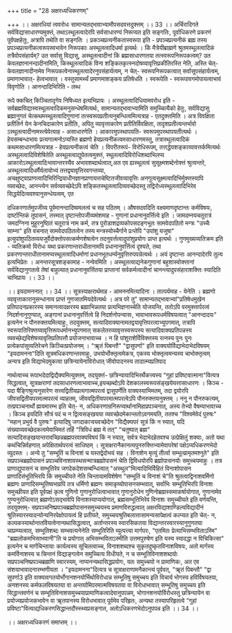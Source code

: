 +++
title = "28 अक्षरध्यधिकरणम्"

+++
।। अक्षरधियां त्ववरोधः सामान्यतद्भावाभ्यामौपसदवत्तदुक्त्तम् ।। 33 ।। अर्चिरादिगते सर्वविद्यासाधारण्यमुक्त्तं, तथाऽस्थूलत्वादेरपि सर्वसाधारण्यं निरूप्यत इति सङ्गतिः, पूर्वाधिकरणे प्रकरणं पूर्वपक्षहेतुः, अत्रापि तथेति वा सङ्गतिः । प्रकञ्चप्रत्यनीकतास्वरूपा इति - प्रपञ्चप्रत्यनीकं ब्रह्म तस्य प्रपञ्चप्रत्यनीकत्वरूपस्वभावेन निरूपकाः अस्थूलत्वादिधर्मा इत्यर्थः । किं मैत्रेयीब्राह्मणे श्रुतमस्थूलत्वादिकं तत्रैवोपसंहार्यम्? उत सर्वासु विद्यासु, अस्थूलत्वादीनां किं ब्रह्मसाधारणतया तत्स्वरूपनिरूपकत्वम्? उत केवलज्ञानानन्दादीनामिति, किस्थूलत्वादिकं विना शङ्कितकृत्स्नदोषव्यावृत्तिप्रकीतिरस्ति नेति, अस्ति चेत्- केवलज्ञानादीनामेव निरूपकत्वेनास्थूलत्वादेरनुपसंहार्यत्वम्, न चेत्- स्वरूपनिरूपकत्वात् सर्वासूपसंहार्यत्वम्, प्रमाणाभावात्- हेत्वभावात् । वस्तुसामर्थ्यं प्रमाणमाशङ्कय प्रतिषेधति । स्वरूपेति - स्वरूपावगमोपायत्वाभावं विवृणोति । आनन्दादिभिरिति - लब्ध

रूपे क्कचित् किञ्चितादृगेव निषिध्यत इत्यभिप्रायः । अस्थूलत्वादिधियामवरोध इति - सर्वब्रह्मविद्यास्वस्थूलत्वादिकमनुसन्धेषमित्यर्थः, सामान्यतद्भावाभ्यामिति समुच्चित्यैको हेतुः, सर्वविद्यासु ब्रह्मानुगतं चेत्कथमस्थूलत्वादिगुणानां तत्स्वरूपप्रतीत्यनुबन्धित्वमित्यत्राह - एतदुक्त्तमिति । अत्र विवक्षिता प्रतीतिर्न येन केनचिदाकारेण प्रतीतिः, अपितु व्यावृत्ताकारेण प्रतीतिर्विवक्षिता, तादृशप्रतीत्यन्तर्भावो ऽस्थूलत्वादीनामस्त्येवेत्याह - असाधारणेति । आकारमुपस्थापयति- स्वरूपमुपस्थापयतीत्यर्थः । हेयसम्बन्धाभावः प्रत्यगात्मनोऽप्यस्ति ब्रह्मणो हेयप्रत्यनीकत्वमसाधारणमस्तु, तत्रास्थूलत्वादिकं कथमसाधारणमित्यत्राह - हेयप्रत्यनीकत्वं चेति । विपरीतरूपं- विरोधिरूपम्, तत्तद्धेयशङ्काव्यावत्तर्कमित्यर्थः अस्थूलत्वादिविशेषितेति अस्थूलत्वाद्युपेतत्वमुक्त्तं, स्थूलत्वादिविरोधिशब्दाभिलप्य आकारोऽस्थूलत्वादिःभावान्तरस्यैव अभावशब्दार्थत्वात्,अत एव ह्यस्थूलत्वं सुसूक्ष्मशब्देनोक्त्तं श्रुत्यन्तरे, अस्थूलत्वादिधर्मैर्यतायोभ्यं तत्तद्व्यावृत्तिरवगन्तव्या, अचक्षुष्ट्वाप्राणत्वादिभिरिन्द्रियाधीनज्ञानप्राणायत्तचेष्टितजीवव्यावृत्तिः अनगुत्वसूक्ष्मत्वादिभिर्मुक्त्तस्यापि व्यवच्छेदः, आनन्त्येन सर्वव्यवच्छेदेऽपि शङ्कितस्थूलत्वादिव्यवच्छेदस्तु तद्विरोध्यस्थूलत्वादिभिरेव सिद्धयेदित्यवश्यानुसन्धेयत्वम्, एत

दधिकरणार्तमुपजीव्य पूर्वमानन्दादिष्वमलत्वं च सह पठितम् । औषसदवदिति वक्ष्यमाणदृष्टान्तः कर्मविषयः, दार्ष्टान्तिकं तूपासनं, तस्मात् दृष्टान्तोपजीव्यमंशमाह - गुणानां प्रधानानुवर्त्तित्वे इति । जामदम्नयचतूरात्रं जमदग्निना मुहुरनुष्ठितं चतूरात्रं नाम कर्म, तत्र पुरोडाशद्रव्यकोपसदङ्गभूतः सामवेदपठितो मन्त्रः "उच्चैः साम्ना" इति वचनात् सामवेदपठितत्वेन तस्य मन्त्रस्योच्चैर्गाने प्रःप्तेपि "उपांशु यजुषा" इत्युपांशुपठितव्ययजुर्वेदोक्त्तोपसत्कर्मणशेषत्वेन तदनुवर्त्तत्वादुपांशुप्रयोगः प्राप्त इत्यर्थः । गुणमुख्यव्यतिक्रम इति - व्यतिक्रमो विरोधः यथा प्रकरणान्तराधीतानामपि प्रधानानुवर्त्तित्वं दृश्यते, तथा प्रकरणान्तराधीतानामप्यस्थूलत्वादिधर्माणां प्रधानभूतधर्म्यनुवृत्तिरुपपन्नेत्यर्थः । अयं दृष्टान्तः आनन्दादेरपि तुल्य इत्यभिप्रेतः । अनन्तरसूत्रशङ्कामाह - नन्वेवमिति । अस्थूलत्वाद्यनेकगुणानां बहुशास्वोक्त्तानां सर्वविद्यानुगतत्वे तेषां बाहुल्यात् प्रधानानुवर्त्तितया प्राप्तानां सर्वकर्मत्वादीनां चानन्त्यादुपसंहाराशक्त्तिः स्यादिति चाभिप्रायः ।। 33 ।।

।। इयदामननात् ।। 34 ।। सूत्रस्याक्षरार्थमाह - आमननमित्यादिना । तात्पर्यमाह - येनेति । ब्रह्मणो व्यावृत्ताकारानुसन्धानाय प्राप्तं गुणजातमियदेवेत्यर्थः । अत्र परे तु" सामान्यतद्भावाभ्यां"प्रतिषेधमुखेन प्रतिपादनप्रकारस्य समानत्वादक्षरस्य ब्रह्माभिन्नतया प्रत्यभिज्ञनाच्चेति योजयन्ति, ततोऽपि वरमुक्त्तार्परत्वं निदर्शनानुगुण्यात्, अङ्गानां प्रधानानुवर्त्तित्वे हि निदर्शनोपन्यासः, भावाभावरूपधर्मविषयत्वात् "आनन्दादयः" इत्यनेन न पौनरुक्त्तयमित्याहुः, तदयुक्त्तम्, सत्यादिवाक्यानामतद्वयावृत्तिपरत्वाभ्युपगमात्, तत्रापि स्वरूपातिरिक्त्तव्यावृत्तिरूपधर्मानभ्युपगमात् सकलेतरव्यावृत्तस्वरूपस्य सत्यादिवाक्यप्रतिपन्नस्य व्यवच्छेद्यविशेषव्यावृत्तिप्रतिपत्तौ प्रयोजनाभावाच्च । न हि पांशुराशेर्विविक्त्तस्य रत्नस्य पुनः पुनः प्रत्येकपांसुव्यतिरेचने किञ्चित्प्रयोजनम् । "ॠतं पिबन्तौ" "द्वासुपर्णा" इति वाक्ययोर्विद्याभेदाभेदविषयम् "इयदामनना"दिति सूत्रमधिकरणान्तरमाहुः, उभयोर्भोक्त्तृत्वमेकत्र, एकस्य भोक्त्तृत्वमन्यस्य चाभोक्त्तृत्वम् अन्यत्र इति विद्याभेदमुकत्वा छत्रिन्यायेनाविरोधात् जीवोपादनस्य तादात्म्यप्रतिपाद

नार्थत्वाच्च रूपाभदेदाद्विद्यैक्यमित्युक्त्तम्, तदयुक्त्तं- छत्रिन्यायादिभिरर्थैकत्त्वस्य "गुहां प्रविष्टवात्माना"वित्यत्र सिद्धत्वात्, सूत्राक्षराणां तदसाधारणत्वाभावाच्च,इयच्छब्दोऽपि देशकालस्वरूपसंङ्खयेयत्तासाधारणः । किञ्च - यदा षैङ्गिश्रुत्यनुसारेण सत्त्वद्वितीयप्रत्यगात्मपरत्वं द्वासुपर्णेति वाक्यस्याभिमतम्, तदा द्वयोरपि जीवसद्वितीयपरमात्मपरत्वं व्याहतम्, जीववद्वितीयपरमात्मपरत्वेऽपि पौनरुक्त्तयनुक्त्तम् । ननु न पौनरुकत्यम्, तत्प्रपञ्चनार्थो ह्मयमारम्भ इति चेत्- न, अधिकरणान्रनिरूप्यार्थानामिहाप्रपञ्चनात्, अस्य तेभ्यो वैषम्याभावाच्च । किञ्च इयदिति सौत्रं पदं च न द्वित्वसङ्खयया व्यवच्छेदमेकान्ततोऽवगमयति, ततश्च "विश्वमेवेदं पुरुषः" "महान् प्रभुर्य वै पुरुषः" इत्यादिषु जगदाकाऱ्वयवच्छेदेन "विद्यैक्यपरं सूत्रं किं न स्यात्, यदि संख्याव्यवच्छेदकत्वमेवाभिमतं तर्हि "त्रिविधं ब्रह्म मे तत्" "चतुष्पात् ब्रह्म" सत्यादिसङ्खयान्तरावच्छिन्नब्रह्मपरवाक्यविषयं किं न स्यात्, सर्वत्र भेदाभेदहेतवश्च उत्प्रेक्षितुं शक्याः, अतो यथा कथंचिन्निर्वहणात् अपेक्षितार्थपरत्वं साधिष्ठम् । सूत्राक्षरानैकानत्यपुनरुक्त्तिभ्यामेवापरेषां पक्षेऽप्यधिकरणभेदो व्युदस्तः । अन्ये तु "सम्भूतिं च विनाशं च यस्तद्वेदोभयं सह । विनाशेन मृत्युं तीर्त्वा सम्भूत्य्रामृतमश्नुते" इति सप्रपञ्चब्रह्मोपासनं प्रपञ्चविनाशावस्थसन्मात्रब्रह्मोपासनं चेति द्विविधयोरपि ब्रह्मोपासनयोः समुच्चयमाहुः । तत्र प्राणाद्युपासनं च सम्भूतिरेव जगदेकदेशसम्बन्धित्वात् "अस्थूल"मित्यादिभिर्विहितं विनाशोपासन प्राणादिसंभूतिभिरपि किं समुच्चीयते नेति चिन्तायामविशेषेण "सम्भूतिं च विनाशं चे"ति श्रुतत्वाद्विनाशवर्मिणो ब्रह्मणः प्राणादिसम्भूतिष्वभाव्रपि तत्र धर्मिणो ब्रह्मणः समाकृष्योपासनसम्भवात्, सर्वाभिः सम्भूतिभिरपि विनाशः समुच्छीयत इति पूर्वपक्षं कृत्व गुणिनो गुणानुरोधित्वाभावात् गुणानुरोधेन गुणिनोब्रह्मस्समाकर्षायोगात्, गुणानामेव गुण्यनुरोधित्वात् ब्रह्मणोऽसद्भावेपि विनाशस्याप्ययोगात्, ब्रह्मसम्भूतिभिरेव विनाशः समुच्चीयते इति वर्णयन्ति, तदयुक्त्तम्- सप्रपञ्चनिष्प्रपञ्चब्रह्मोपासनसमुच्चयस्य प्रमाणविरुद्धत्वात् अक्षरविद्याशाण्डिल्यविद्यादीनं श्रुतिस्वारस्यादन्योन्यनिरपेक्षोपायत्वं हि प्रतीयते, समुच्चयश्रुतिबलात्तासामन्यसापेक्षत्वं कल्प्यत इति चेत्- न, कल्पकस्यार्थान्ततविेयत्वेनान्यथासिद्धत्वात्, अर्तान्तरस्य स्वारसिकतया विद्यान्तरस्वारस्यानुगुणतया चाप्रम्प्यत्वात्, सम्भूतिशब्दः सम्भवत्यनेनेति सम्भूतिरिति व्युत्पत्त्या मार्गपरः, "एतमितः प्रेत्याभिसम्भविताऽस्मि" "ब्रह्मलोकमभिसाभवानी"ति च प्रयोगात् अभिसम्भविताऽस्मीति उत्तमपुरुषेण इति यस्य स्यादद्धा न विचिकित्सा" इत्यनेन च मार्गचिन्तायाः कार्यत्वस्य सूचितत्वाच्च, विनाशशब्दश्च सुकृतदुष्कृतविनाशविषयः, अतो मार्गस्य कमर्विनाशस्य च चिन्तनं विद्याङ्गत्वेन समुच्चित्य विधीयते, न च सम्भूतिविनाशशब्दयोः सप्रपञ्चनिष्प्रपञ्चब्रह्मणि स्वारस्यम्, नाप्यनन्यथासिद्धप्रयोगः, यतः समुच्चयो न प्रामाणिकः, अत एव संशयाभावादनारम्भणीयता । "इयदामनना"दित्यत्र च सूत्राक्षराणामनैकान्त्यं पूर्ववत्, "ॠतं पिबन्तौ" "द्वा सुपर्णा3 इति वाक्यावगतयोर्भोगानशनयोर्भिथोविरोधान्न सम्भूतिषु समुच्चय इति विचार्य भोगस्य हविर्विषयतया, अनशनस्य कर्मफलविषयतया वा अन्तर्यामिपरमात्मविषयतया वा विरोधाभावात् सम्भूतिषु समुच्चय इति सिद्धान्तवर्णनं च सम्भूतिविनाशसमुच्चयाप्रामाणिकत्वादेवानुपपन्नम्, भोगानशनयोर्विरोधस्तु छत्रिन्यायेन वा प्रयोज्यप्रयोजकभावेन वा ॠतपानस्य विरोधभावात् पूर्वमेव परिहृतः, अन्यथा तस्यापरिहृतत्वे "गुहां प्रविष्टा"वित्याद्यधिकरणसिद्धान्तदौस्स्थ्यप्रसङ्गात, अतोऽधिकरणभेदोऽनुपपन्न इति ।। 34 ।।

।। अक्षरध्यधिकरणं समाप्तम् ।।

